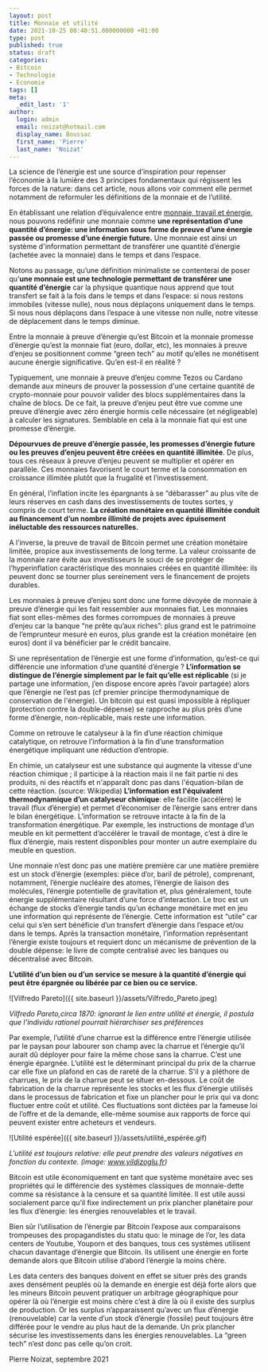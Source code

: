 ```yaml
---
layout: post
title: Monnaie et utilité
date: 2021-10-25 00:40:51.000000000 +01:00
type: post
published: true
status: draft
categories:
- Bitcoin
- Technologie
- Economie
tags: []
meta:
  _edit_last: '1'
author:
  login: admin
  email: noizat@hotmail.com
  display_name: Boussac
  first_name: 'Pierre'
  last_name: 'Noizat'
---
```


La science de l’énergie est une source d’inspiration pour repenser l’économie à la lumière des 3 principes fondamentaux qui régissent les forces de la nature: dans cet article, nous allons voir comment elle permet notamment de reformuler les définitions de la monnaie et de l’utilité.

En établissant une relation d’équivalence entre [monnaie, travail et énergie](https://e-ducat.fr/2021-03-14-monnaie-et-energie/), nous pouvons redéfinir une monnaie comme **une représentation d’une quantité d’énergie: une information sous forme de preuve d’une énergie passée ou promesse d’une énergie future.**
Une monnaie est ainsi un système d'information permettant de transférer une quantité d’énergie (achetée avec la monnaie) dans le temps et dans l’espace.

Notons au passage, qu’une définition minimaliste se contenterai de poser qu’**une monnaie est une technologie permettant de transférer une quantité d’énergie** car la physique quantique nous apprend que tout transfert se fait à la fois dans le temps et dans l’espace: si nous restons immobiles (vitesse nulle), nous nous déplaçons uniquement dans le temps. Si nous nous déplaçons dans l’espace à une vitesse non nulle, notre vitesse de déplacement dans le temps diminue.

Entre la monnaie à preuve d’énergie qu’est Bitcoin et la monnaie promesse d’énergie qu’est la monnaie fiat (euro, dollar, etc), les monnaies à preuve d’enjeu se positionnent comme “green tech” au motif qu’elles ne monétisent aucune énergie significative. Qu’en est-il en réalité ?

Typiquement, une monnaie à preuve d’enjeu comme Tezos ou Cardano demande aux mineurs de prouver la possession d'une certaine quantité de crypto-monnaie pour pouvoir valider des blocs supplémentaires dans la chaîne de blocs.
De ce fait, la preuve d’enjeu peut être vue comme une preuve d’énergie avec zéro énergie hormis celle nécessaire (et négligeable) à calculer les signatures. Semblable en cela à la monnaie fiat qui est une promesse d’énergie.
 
**Dépourvues de preuve d’énergie passée, les promesses d’énergie future ou les preuves d’enjeu peuvent être créées en quantité illimitée**. De plus, tous ces réseaux à preuve d’enjeu peuvent se multiplier et opérer en parallèle. Ces monnaies favorisent le court terme et la consommation en croissance illimitée plutôt que la frugalité et l’investissement.

En général, l’inflation incite les épargnants à se “débarasser” au plus vite de leurs réserves en cash dans des investissements de toutes sortes, y compris de court terme. **La création monétaire en quantité illimitée conduit au financement d’un nombre illimité de projets avec épuisement inéluctable des ressources naturelles.**

A l’inverse, la preuve de travail de Bitcoin permet une création monétaire limitée, propice aux investissements de long terme. La valeur croissante de la monnaie rare évite aux investisseurs le souci de se protéger de l’hyperinflation caractéristique des monnaies créées en quantité illimitée: ils peuvent donc se tourner plus sereinement vers le financement de projets durables.

Les monnaies à preuve d’enjeu sont donc une forme dévoyée de monnaie à preuve d’énergie qui les fait ressembler aux monnaies fiat. Les monnaies fiat sont elles-mêmes des formes corrompues de monnaies à preuve d’enjeu car la banque “ne prête qu’aux riches”: plus grand est le patrimoine de l’emprunteur mesuré en euros, plus grande est la création monétaire (en euros) dont il va bénéficier par le crédit bancaire.

Si une représentation de l’énergie est une forme d’information, qu’est-ce qui différencie une information d’une quantité d’énergie ? **L’information se distingue de l’énergie simplement par le fait qu’elle est réplicable** (si je partage une information, j’en dispose encore après l’avoir partagée) alors que l’énergie ne l’est pas (cf premier principe thermodynamique de conservation de l'énergie). Un bitcoin qui est quasi impossible à répliquer (protection contre la double-dépense) se rapproche au plus près d’une forme d’énergie, non-réplicable, mais reste une information.

Comme on retrouve le catalyseur à la fin d’une réaction chimique catalytique, on retrouve l’information à la fin d’une transformation énergétique impliquant une réduction d’entropie.

En chimie, un catalyseur est une substance qui augmente la vitesse d'une réaction chimique ; il participe à la réaction mais il ne fait partie ni des produits, ni des réactifs et n'apparaît donc pas dans l'équation-bilan de cette réaction. (source: Wikipedia)
**L’information est l'équivalent thermodynamique d’un catalyseur chimique**: elle facilite (accélère) le travail (flux d’énergie) et permet d’économiser de l’énergie sans entrer dans le bilan énergétique. L’information se retrouve intacte à la fin de la transformation énergétique. Par exemple, les instructions de montage d’un meuble en kit permettent d’accélérer le travail de montage, c’est à dire le flux d’énergie, mais restent disponibles pour monter un autre exemplaire du meuble en question.

Une monnaie n’est donc pas une matière première car une matière première est un stock d’énergie (exemples: pièce d’or, baril de pétrole), comprenant, notamment, l’énergie nucléaire des atomes, l’énergie de liaison des molécules, l’énergie potentielle de gravitation et, plus généralement, toute énergie supplémentaire résultant d’une force d’interaction.
Le troc est un échange de stocks d’énergie tandis qu’un échange monétaire met en jeu une information qui représente de l’énergie.
Cette information est “utile” car celui qui s’en sert bénéficie d’un transfert d’énergie dans l’espace et/ou dans le temps.
Après la transaction monétaire, l’information représentant l’énergie existe toujours et requiert donc un mécanisme de prévention de la double dépense: le livre de compte centralisé avec les banques ou décentralisé avec Bitcoin.

**L’utilité d’un bien ou d’un service se mesure à la quantité d’énergie qui peut être épargnée ou libérée par ce bien ou ce service.**

![Vilfredo Pareto]({{ site.baseurl }}/assets/Vilfredo_Pareto.jpeg)

_Vilfredo Pareto,circa 1870: ignorant le lien entre utilité et énergie, il postula que l'individu rationel pourrait hiérarchiser ses préférences_

Par exemple, l’utilité d’une charrue est la différence entre l’énergie utilisée par le paysan pour labourer son champ avec la charrue et l’énergie qu’il aurait dû déployer pour faire la même chose sans la charrue. C’est une énergie épargnée. 
L’utilité est le déterminant principal du prix de la charrue car elle fixe un plafond en cas de rareté de la charrue. 
S'il y a pléthore de charrues, le prix de la charrue peut se situer en-dessous. Le coût de fabrication de la charrue représente les stocks et les flux d’énergie utilisés dans le processus de fabrication et fixe un plancher pour le prix qui va donc fluctuer entre coût et utilité. 
Ces fluctuations sont dictées par la fameuse loi de l’offre et de la demande, elle-même soumise aux rapports de force qui peuvent exister entre acheteurs et vendeurs.

![Utilité espérée]({{ site.baseurl }}/assets/utilité_espérée.gif)

_L'utilité est toujours relative: elle peut prendre des valeurs négatives en fonction du contexte. (image: www.yildizoglu.fr)_

Bitcoin est utile économiquement en tant que système monétaire avec ses propriétés qui le différencie des systèmes classiques de monnaie-dette comme sa résistance à la censure et sa quantité limitée. Il est utile aussi socialement parce qu’il fixe indirectement un prix plancher planétaire pour les flux d’énergie: les énergies renouvelables et le travail.

Bien sûr l’utilisation de l’énergie par Bitcoin l’expose aux comparaisons trompeuses des propagandistes du statu quo: le minage de l’or,  les data centers de Youtube, Youporn et des banques, tous ces systèmes utilisent chacun davantage d’énergie que Bitcoin. Ils utilisent une énergie en forte demande alors que Bitcoin utilise d’abord l’énergie la moins chère.

Les data centers des banques doivent en effet se situer près des grands axes densément peuplés où la demande en énergie est déjà forte alors que les mineurs Bitcoin peuvent pratiquer un arbitrage géographique pour opérer là où l’énergie est moins chère c’est à dire là où il existe des surplus de production. 
Or les surplus n’apparaissent qu’avec un flux d’énergie (renouvelable) car la vente d’un stock d’énergie (fossile) peut toujours être différée pour le vendre au plus haut de la demande. Un prix plancher sécurise les investissements dans les énergies renouvelables.
La “green tech” n’est donc pas celle qu’on croit.



Pierre Noizat, septembre 2021